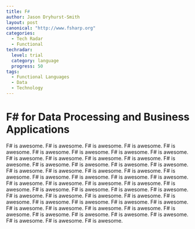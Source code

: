 ```yaml
---
title: F#
author: Jason Dryhurst-Smith
layout: post
canonical: "http://www.fsharp.org"
categories: 
  - Tech Radar
  - Functional
techradar:
  level: trial
  category: language
  progress: 50
tags:
  - Functional Languages
  - Data
  - Technology
---
```

# F# for Data Processing and Business Applications

F# is awesome. F# is awesome. F# is awesome. F# is awesome. F# is awesome. F# is awesome. F# is awesome. F# is awesome. F# is awesome. F# is awesome. F# is awesome. F# is awesome. F# is awesome. F# is awesome. F# is awesome. F# is awesome. F# is awesome. F# is awesome. F# is awesome. F# is awesome. F# is awesome. F# is awesome. F# is awesome. F# is awesome. F# is awesome. F# is awesome. F# is awesome. F# is awesome. F# is awesome. F# is awesome. F# is awesome. F# is awesome. F# is awesome. F# is awesome. F# is awesome. F# is awesome. F# is awesome. F# is awesome. F# is awesome. F# is awesome. F# is awesome. F# is awesome. F# is awesome. F# is awesome. F# is awesome. F# is awesome. F# is awesome. F# is awesome. F# is awesome. F# is awesome. F# is awesome. F# is awesome. F# is awesome. F# is awesome. F# is awesome. F# is awesome. F# is awesome. 